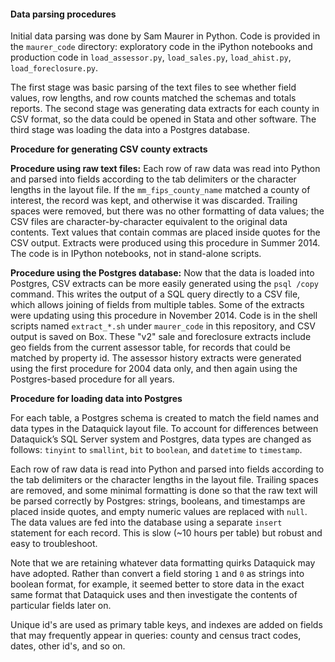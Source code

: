 #### Data parsing procedures

Initial data parsing was done by Sam Maurer in Python. Code is provided in the `maurer_code` directory: exploratory code in the iPython notebooks and production code in `load_assessor.py`, `load_sales.py`, `load_ahist.py`, `load_foreclosure.py`. 

The first stage was basic parsing of the text files to see whether field values, row lengths, and row counts matched the schemas and totals reports. The second stage was generating data extracts for each county in CSV format, so the data could be opened in Stata and other software. The third stage was loading the data into a Postgres database. 

**Procedure for generating CSV county extracts**

**Procedure using raw text files:** Each row of raw data was read into Python and parsed into fields according to the tab delimiters or the character lengths in the layout file. If the `mm_fips_county_name` matched a county of interest, the record was kept, and otherwise it was discarded. Trailing spaces were removed, but there was no other formatting of data values; the CSV files are character-by-character equivalent to the original data contents. Text values that contain commas are placed inside quotes for the CSV output. Extracts were produced using this procedure in Summer 2014. The code is in IPython notebooks, not in stand-alone scripts.

**Procedure using the Postgres database:** Now that the data is loaded into Postgres, CSV extracts can be more easily generated using the `psql /copy` command. This writes the output of a SQL query directly to a CSV file, which allows joining of fields from multiple tables. Some of the extracts were updating using this procedure in November 2014. Code is in the shell scripts named `extract_*.sh` under `maurer_code` in this repository, and CSV output is saved on Box. These "v2" sale and foreclosure extracts include geo fields from the current assessor table, for records that could be matched by property id. The assessor history extracts were generated using the first procedure for 2004 data only, and then again using the Postgres-based procedure for all years. 

**Procedure for loading data into Postgres**

For each table, a Postgres schema is created to match the field names and data types in the Dataquick layout file. To account for differences between Dataquick’s SQL Server system and Postgres, data types are changed as follows: `tinyint` to `smallint`, `bit` to `boolean`, and `datetime` to `timestamp`. 

Each row of raw data is read into Python and parsed into fields according to the tab delimiters or the character lengths in the layout file. Trailing spaces are removed, and some minimal formatting is done so that the raw text will be parsed correctly by Postgres: strings, booleans, and timestamps are placed inside quotes, and empty numeric values are replaced with `null`. The data values are fed into the database using a separate `insert` statement for each record. This is slow (~10 hours per table) but robust and easy to troubleshoot. 

Note that we are retaining whatever data formatting quirks Dataquick may have adopted. Rather than convert a field storing `1` and `0` as strings into boolean format, for example, it seemed better to store data in the exact same format that Dataquick uses and then investigate the contents of particular fields later on. 

Unique id's are used as primary table keys, and indexes are added on fields that may frequently appear in queries: county and census tract codes, dates, other id's, and so on. 
